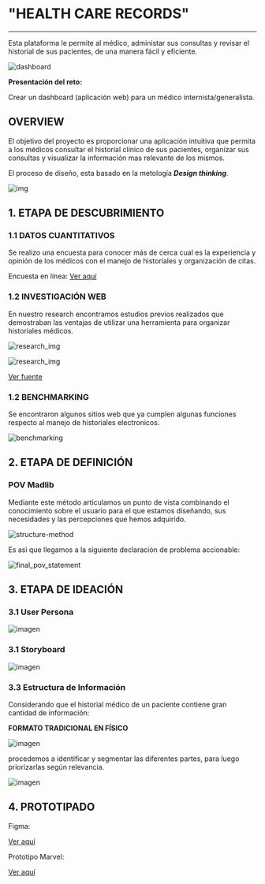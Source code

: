# "HEALTH CARE RECORDS"
***
Esta plataforma le permite al médico, administar sus consultas y revisar el historial de sus pacientes, de una manera fácil y eficiente.

![dashboard](https://github.com/SteffAhv/health_care/blob/master/assets/images/welcome.png?raw=true)

**Presentación del reto:**

Crear un dashboard (aplicación web) para un médico internista/generalista.

## OVERVIEW

El objetivo del proyecto es proporcionar una aplicación intuitiva que permita a los médicos consultar el historial clínico de sus pacientes, organizar sus consultas y visualizar la información mas relevante de los mismos.

El proceso de diseño, esta basado en la metología ***Design thinking***.

![img](assets/images/Design-Thinking-Graphic.png)

## 1. ETAPA DE DESCUBRIMIENTO
### 1.1 DATOS CUANTITATIVOS
Se realizo una encuesta para conocer  más de cerca cual es la experiencia y opinión de los médicos con el manejo de historiales y organización de citas.

Encuesta en línea:
[Ver aquí](https://goo.gl/forms/zjMvCLSVRTAsMq9J2)

### 1.2 INVESTIGACIÓN WEB 
En nuestro research encontramos estudios previos realizados que demostraban las ventajas de utilizar una herramienta para organizar historiales médicos.

![research_img](https://github.com/SteffAhv/health_care/blob/master/assets/images/research_web.png?raw=true)

![research_img](https://github.com/SteffAhv/health_care/blob/master/assets/images/research_web02.png?raw=true)

[Ver fuente](http://www.biocom.com/sistema/historias_clinicas/historia_clinica_informatica.html)


### 1.2 BENCHMARKING

Se encontraron algunos sitios web que ya cumplen algunas funciones respecto al manejo de historiales electronicos.

![benchmarking](https://github.com/SteffAhv/health_care/blob/master/assets/images/bench_map.jpg?raw=true)

## 2. ETAPA DE DEFINICIÓN

### POV Madlib

Mediante este método articulamos un punto de vista combinando el conocimiento sobre el usuario para el que estamos diseñando, sus necesidades y las percepciones que hemos adquirido.

![structure-method](https://github.com/SteffAhv/health_care/blob/master/assets/images/point_of_view.png?raw=true)

Es asì que llegamos a la siguiente declaración de problema accionable:

![final_pov_statement](https://github.com/SteffAhv/health_care/blob/master/assets/images/pov_method.png?raw=true)
       
## 3. ETAPA DE IDEACIÓN
### 3.1 User Persona
![imagen](https://github.com/SteffAhv/health_care/blob/master/assets/images/user_persona.jpg?raw=true)

### 3.1 Storyboard

![imagen](https://github.com/SteffAhv/health_care/blob/master/assets/images/storyboard.jpg?raw=true)

### 3.3 Estructura de Información

Considerando que el historial médico de un paciente contiene gran cantidad de información: 

**FORMATO TRADICIONAL EN FÍSICO**

![imagen](https://github.com/SteffAhv/health_care/blob/master/assets/images/example.png?raw=true)

procedemos a identificar y segmentar las diferentes partes, para luego priorizarlas según relevancia.


![imagen](https://github.com/SteffAhv/health_care/blob/master/assets/images/structure.jpg?raw=true)




## 4. PROTOTIPADO
Figma:

[Ver aquí](https://www.figma.com/file/V7Urd71puP3hxHVwVWiScoWw/DASHBOARD)

Prototipo Marvel:

[Ver aquí](https://marvelapp.com/933b9he/screen/44538022)
